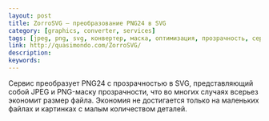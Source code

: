 ```yaml
---
layout: post
title: ZorroSVG — преобразование PNG24 в SVG
category: [graphics, converter, services]
tags: [jpeg, png, svg, конвертер, маска, оптимизация, прозрачность, сервис, сжатие, экономия]
link: http://quasimondo.com/ZorroSVG/
description:
keywords:
---
```


<p>Сервис преобразует PNG24 с прозрачностью в SVG, представляющий собой JPEG и PNG-маску прозрачности, что во многих случаях всерьез экономит размер файла. Экономия не достигается только на маленьких файлах и картинках с малым количеством деталей.</p>

